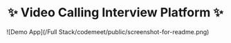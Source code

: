 <h1 align="center">✨ Video Calling Interview Platform ✨</h1>

![Demo App](/Full Stack/codemeet/public/screenshot-for-readme.png)